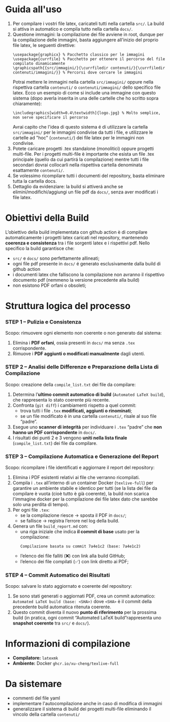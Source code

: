# Guida all'uso
1) Per compilare i vostri file latex, caricateli tutti nella cartella `src/`. La build si attiva in automatico e compila tutto nella cartella `docs/`.
2) Questione immagini: la compilazione dei file avviene in root, dunque per la compilazione delle immagini, basta aggiungere all'inizio del proprio file latex, le seguenti direttive:
   ```
   \usepackage{graphicx} % Pacchetto classico per le immagini
   \usepackage{currfile} % Pacchetto per ottenere il percorso del file compilato dinamicamente
   \graphicspath{{src/immagini/}{\currfiledir contenuti/}{\currfiledir contenuti/immagini/}} % Percorsi dove cercare le immagini
   ```
   Potrai mettere le immagini nella cartella `src/immagini/` oppure nella rispettiva cartella `contenuti/` o `contenuti/immagini/` dello specifico file latex.
   Ecco un esempio di come si include una immagine con questo sistema (dopo averla inserita in una delle cartelle che ho scritto sopra chiaramente):
   ```
   \includegraphics[width=0.4\textwidth]{logo.jpg} % Molto semplice, non serve specificare il percorso
   ```
   Avrai capito che l'idea di questo sistema é di utilizzare la cartella `src/immagini/` per le immagini condivise da tutti i file, e utilizzare le cartelle ad "hoc" (`contenuti/`) dei file latex per le immagini non condivise.
3) Potete caricare progetti .tex standalone (monolitici) oppure progetti multi-file. Per i progetti multi-file è importante che esista un file .tex principale (quello da cui partirá la compilazione) mentre tutti i file secondari dovrai collocarli nella rispettiva cartella denominata esattamente `contenuti/`.
4) Se volessimo ricompilare tutti i documenti del repository, basta eliminare tutta la cartella docs.
5) Dettaglio da evidenziare: la build si attiverá anche se elimini/modifichi/aggiungi un file pdf da `docs/`, senza aver modificati i file latex.

# Obiettivi della Build

L’obiettivo della build implementata con github action è di compilare automaticamente i progetti latex caricati nel repository, mantenendo **coerenza e consistenza** tra i file sorgenti latex e i rispettivi pdf.
Nello specifico la build garantisce che:
- `src/` e `docs/` sono perfettamente allineati;  
- ogni file pdf presente in `docs/` é generato esclusivamente dalla build di github action
- i documenti latex che falliscono la compilazione non avranno il rispettivo documento pdf (nemmeno la versione precedente alla build)
- non esistono PDF orfani o obsoleti;  

# Struttura logica del processo

### **STEP 1 – Pulizia e Consistenza**
Scopo: rimuovere ogni elemento non coerente o non generato dal sistema:
1. Elimina i **PDF orfani**, ossia presenti in `docs/` ma senza `.tex` corrispondente.  
2. Rimuove i **PDF aggiunti o modificati manualmente** dagli utenti.  

### **STEP 2 – Analisi delle Differenze e Preparazione della Lista di Compilazione**
Scopo: creazione della `compile_list.txt` dei file da compilare:
1. Determina l’**ultimo commit automatico di build** (`Automated LaTeX build`), che rappresenta lo stato coerente più recente.
2. Confronta (`git diff`) i cambiamenti rispetto a quel commit:
   - trova tutti i file `.tex` **modificati, aggiunti o rinominati**;  
   - se un file modificato è in una cartella `contenuti/`, risale al suo file “padre”.
3. Esegue uno **scanner di integrità** per individuare i `.tex` “padre” che **non hanno un PDF corrispondente** in `docs/`.  
4. I risultati dei punti 2 e 3 vengono **uniti nella lista finale** (`compile_list.txt`) dei file da compilare.

### **STEP 3 – Compilazione Automatica e Generazione del Report**
Scopo: ricompilare i file identificati e aggiornare il report del repository:
1. Elimina i PDF esistenti relativi ai file che verranno ricompilati.  
2. Compila i `.tex` all’interno di un container Docker (`texlive-full`)  per garantire un ambiente stabile e identico per tutti (se la lista dei file da compilare è vuota (cioè tutto è già coerente), la build non scarica l'immagine docker per la compilazione dei file latex dato che sarebbe solo una perdita di tempo).
3. Per ogni file `.tex`:
   - se la compilazione riesce → sposta il PDF in `docs/`;
   - se fallisce → registra l’errore nel log della build.  
4. Genera un file `build_report.md` con:
   - una riga iniziale che indica **il commit di base** usato per la compilazione:
     ```
     Compilazione basata su commit 7a4e1c2 (base: 7a4e1c2)
     ```
   - l’elenco dei file falliti (❌) con link alla build GitHub;
   - l’elenco dei file compilati (✅) con link diretto ai PDF;

### **STEP 4 – Commit Automatico dei Risultati**
Scopo: salvare lo stato aggiornato e coerente del repository:
1. Se sono stati generati o aggiornati PDF, crea un commit automatico: `Automated LaTeX build (base: <SHA>)` dove `<SHA>` è il commit della precedente build automatica ritenuta coerente.  
2. Questo commit diventa il nuovo **punto di riferimento** per la prossima build (in pratica, ogni commit “Automated LaTeX build”rappresenta uno **snapshot coerente** tra `src/` e `docs/`).

# Informazioni di compilazione
- **Compilatore:** `latexmk`  
- **Ambiente:** Docker `ghcr.io/xu-cheng/texlive-full`

# Da sistemare
- commenti del file yaml
- implementare l'autocompilazione anche in caso di modifica di immagini
- generalizzare il sistema di build dei progetti multi-file eliminando il vincolo della cartella `contenuti/`


